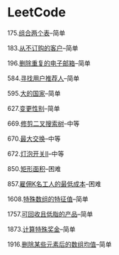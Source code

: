 # LeetCode

175.[组合两个表](https://leetcode.cn/problems/combine-two-tables/)–简单

183.[从不订购的客户](https://leetcode.cn/problems/customers-who-never-order/)–简单

196.[删除重复的电子邮箱](https://leetcode.cn/problems/delete-duplicate-emails/)–简单

584.[寻找用户推荐人](https://leetcode.cn/problems/find-customer-referee/)–简单

595.[大的国家](https://leetcode.cn/problems/big-countries/)–简单

627.[变更性别](https://leetcode.cn/problems/swap-salary/)–简单

669.[修剪二叉搜索树](https://leetcode.cn/problems/trim-a-binary-search-tree/)–中等

670.[最大交换](https://leetcode.cn/problems/maximum-swap/)–中等

672.[灯泡开关Ⅱ](https://leetcode.cn/problems/bulb-switcher-ii/)–中等

850.[矩形面积](https://leetcode.cn/problems/rectangle-area-ii/)–困难

857.[雇佣K名工人的最低成本](https://leetcode.cn/problems/minimum-cost-to-hire-k-workers/)–困难

1608.[特殊数组的特征值](https://leetcode.cn/problems/special-array-with-x-elements-greater-than-or-equal-x/)–简单

1757.[可回收且低脂的产品](https://leetcode.cn/problems/recyclable-and-low-fat-products/)–简单

1873.[计算特殊奖金](https://leetcode.cn/problems/calculate-special-bonus/)–简单

1916.[删除某些元素后的数组均值](https://leetcode.cn/problems/mean-of-array-after-removing-some-elements/)–简单

